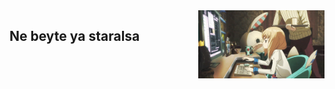 <img align="right" align="right" width="40%" height="45%" src="https://github.com/sans-wd/gif/blob/main/e18518c6d24257c6fb02e3c95a862d85.gif" alt="cover"/>

## Ne beyte ya staralsa 

